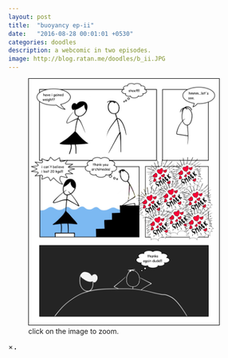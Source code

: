 ```yaml
---
layout: post
title:  "buoyancy ep-ii"
date:   "2016-08-28 00:01:01 +0530"
categories: doodles
description: a webcomic in two episodes.
image: http://blog.ratan.me/doodles/b_ii.JPG
---
```

<figure>
    <img id="myImg" style="border: 1px solid #000;" src="/doodles/b_ii.JPG" alt="" width="90%" height="90%">
  <figcaption>click on the image to zoom.</figcaption>
</figure>


<div id="myModal" class="modal">
  <span class="close">×</span>
  <img class="modal-content" id="img01" style="border: 1px solid #000;">
  <div id="caption"></div>
</div>
